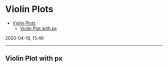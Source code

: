 # Violin Plots

- [Violin Plots](#violin-plots)
  - [Violin Plot with px](#violin-plot-with-px)

2020-04-16, 15:46
***

## Violin Plot with px

